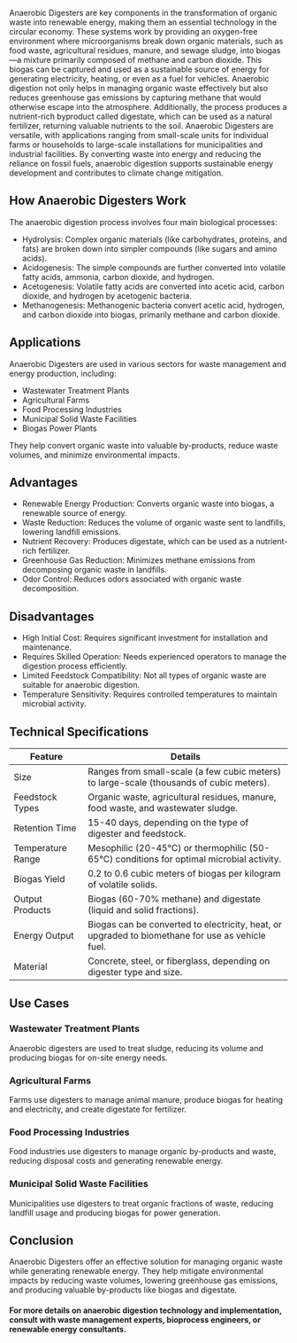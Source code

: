 <div>
  <div>
    <p>
     Anaerobic Digesters are key components in the transformation of organic waste into renewable energy, making them an essential technology in the circular economy. These systems work by providing an oxygen-free environment where microorganisms break down organic materials, such as food waste, agricultural residues, manure, and sewage sludge, into biogas—a mixture primarily composed of methane and carbon dioxide. This biogas can be captured and used as a sustainable source of energy for generating electricity, heating, or even as a fuel for vehicles. Anaerobic digestion not only helps in managing organic waste effectively but also reduces greenhouse gas emissions by capturing methane that would otherwise escape into the atmosphere. Additionally, the process produces a nutrient-rich byproduct called digestate, which can be used as a natural fertilizer, returning valuable nutrients to the soil. Anaerobic Digesters are versatile, with applications ranging from small-scale units for individual farms or households to large-scale installations for municipalities and industrial facilities. By converting waste into energy and reducing the reliance on fossil fuels, anaerobic digestion supports sustainable energy development and contributes to climate change mitigation.
    </p>
  </div>
  <h2>How Anaerobic Digesters Work</h2>
   <p>The anaerobic digestion process involves four main biological processes:</p>
  <ul>
    <li><span>Hydrolysis:</span> Complex organic materials (like carbohydrates, proteins, and fats) are broken down into simpler compounds (like sugars and amino acids).</li>
    <li><span>Acidogenesis:</span> The simple compounds are further converted into volatile fatty acids, ammonia, carbon dioxide, and hydrogen.</li>
    <li><span>Acetogenesis:</span> Volatile fatty acids are converted into acetic acid, carbon dioxide, and hydrogen by acetogenic bacteria.</li>
    <li><span>Methanogenesis:</span> Methanogenic bacteria convert acetic acid, hydrogen, and carbon dioxide into biogas, primarily methane and carbon dioxide.</li>
  </ul>

  <h2>Applications</h2>
   <p>Anaerobic Digesters are used in various sectors for waste management and energy production, including:</p>
  <ul>
    <li>Wastewater Treatment Plants</li>
    <li>Agricultural Farms</li>
    <li>Food Processing Industries</li>
    <li>Municipal Solid Waste Facilities</li>
    <li>Biogas Power Plants</li>
  </ul>
  
  <p>They help convert organic waste into valuable by-products, reduce waste volumes, and minimize environmental impacts.</p>

  <h2>Advantages</h2>
  <ul>
    <li><span>Renewable Energy Production:</span> Converts organic waste into biogas, a renewable source of energy.</li>
    <li><span>Waste Reduction:</span> Reduces the volume of organic waste sent to landfills, lowering landfill emissions.</li>
    <li><span>Nutrient Recovery:</span> Produces digestate, which can be used as a nutrient-rich fertilizer.</li>
    <li><span>Greenhouse Gas Reduction:</span> Minimizes methane emissions from decomposing organic waste in landfills.</li>
    <li><span>Odor Control:</span> Reduces odors associated with organic waste decomposition.</li>
  </ul>

  <h2>Disadvantages</h2>
  <ul>
    <li><span>High Initial Cost:</span> Requires significant investment for installation and maintenance.</li>
    <li><span>Requires Skilled Operation:</span> Needs experienced operators to manage the digestion process efficiently.</li>
    <li><span>Limited Feedstock Compatibility:</span> Not all types of organic waste are suitable for anaerobic digestion.</li>
    <li><span>Temperature Sensitivity:</span> Requires controlled temperatures to maintain microbial activity.</li>
  </ul>
    <h2>Technical Specifications</h2>
  <table>
    <thead>
      <tr>
        <th>Feature</th>
        <th>Details</th>
      </tr>
    </thead>
    <tbody>
      <tr>
        <td><span>Size</span></td>
        <td>Ranges from small-scale (a few cubic meters) to large-scale (thousands of cubic meters).</td>
      </tr>
      <tr>
        <td><span>Feedstock Types</span></td>
        <td>Organic waste, agricultural residues, manure, food waste, and wastewater sludge.</td>
      </tr>
      <tr>
        <td><span>Retention Time</span></td>
        <td>15-40 days, depending on the type of digester and feedstock.</td>
      </tr>
      <tr>
        <td><span>Temperature Range</span></td>
        <td>Mesophilic (20-45°C) or thermophilic (50-65°C) conditions for optimal microbial activity.</td>
      </tr>
      <tr>
        <td><span>Biogas Yield</span></td>
        <td>0.2 to 0.6 cubic meters of biogas per kilogram of volatile solids.</td>
      </tr>
      <tr>
        <td><span>Output Products</span></td>
        <td>Biogas (60-70% methane) and digestate (liquid and solid fractions).</td>
      </tr>
      <tr>
        <td><span>Energy Output</span></td>
        <td>Biogas can be converted to electricity, heat, or upgraded to biomethane for use as vehicle fuel.</td>
      </tr>
      <tr>
        <td><span>Material</span></td>
        <td>Concrete, steel, or fiberglass, depending on digester type and size.</td>
      </tr>
    </tbody>
  </table>


  <h2>Use Cases</h2>

  <h3>Wastewater Treatment Plants</h3>
  <p>Anaerobic digesters are used to treat sludge, reducing its volume and producing biogas for on-site energy needs.</p>

  <h3>Agricultural Farms</h3>
  <p>Farms use digesters to manage animal manure, produce biogas for heating and electricity, and create digestate for fertilizer.</p>

  <h3>Food Processing Industries</h3>
  <p>Food industries use digesters to manage organic by-products and waste, reducing disposal costs and generating renewable energy.</p>

  <h3>Municipal Solid Waste Facilities</h3>
  <p>Municipalities use digesters to treat organic fractions of waste, reducing landfill usage and producing biogas for power generation.</p>

  <h2>Conclusion</h2>
  <p>Anaerobic Digesters offer an effective solution for managing organic waste while generating renewable energy. They help mitigate environmental impacts by reducing waste volumes, lowering greenhouse gas emissions, and producing valuable by-products like biogas and digestate.</p>

  <h4>For more details on anaerobic digestion technology and implementation, consult with waste management experts, bioprocess engineers, or renewable energy consultants.</h4>
</div>